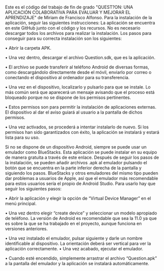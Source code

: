 Este es el código del trabajo de fin de grado "QUEST?ON: UNA APLICACIÓN COLABORATIVA PARA EVALUAR Y MEJORAR EL APRENDIZAJE" de Miriam de Francisco Alfonso. Para la instalación de la aplicación, seguir las siguientes instrucciones:
La aplicación se encuentra en este GitHub junto con el código y los recursos. No es necesario descargar todos los archivos para realizar la instalación. Los pasos para conseguir para su correcta instalación son los siguientes:

•	Abrir la carpeta APK.

•	Una vez dentro, descargar el archivo Question.sdk, que es la aplicación. 

•	El archivo se puede transferir al teléfono Android de diversas formas, como descargándolo directamente desde el móvil, enviarlo por correo o conectando el dispositivo al ordenador para su transferencia.

•	Una vez en el dispositivo, localizarlo y pulsarlo para que se instale. Lo más común será que aparecerá un mensaje avisando que el proceso está bloqueado porque no se dispone de los permisos pertinentes.

•	Estos permisos son para permitir la instalación de aplicaciones externas. El dispositivo al dar el aviso guiará al usuario a la pantalla de dichos permisos.

•	Una vez activados, se procederá a intentar instalarlo de nuevo. Si los permisos han sido garantizados con éxito, la aplicación se instalará y estará lista para su uso.

Si no se dispone de un dispositivo Android, siempre se puede usar un emulador como BlueStacks. Esta aplicación se puede instalar en su equipo de manera gratuita a través de este enlace. Después de seguir los pasos de la instalación, se pueden añadir archivos .apk al emulador pulsando el botón que se encuentra en la parte inferior derecha de la pantalla y siguiendo los pasos.
BlueStacks y otros emuladores del mismo tipo pueden dar problemas a usuarios de Apple, así que el emulador más recomendable para estos usuarios sería el propio de Android Studio. Para usarlo hay que seguir los siguientes pasos:

•	Abrir la aplicación y elegir la opción de “Virtual Device Manager” en el menú principal.

•	Una vez dentro elegir “create device” y seleccionar un modelo apropiado de teléfono. La versión de Android es recomendable que sea la 11.0 ya que es sobre la que se ha trabajado en el proyecto, aunque funciona en versiones anteriores.

•	Una vez instalado el emulador, pulsar siguiente y darle un nombre identificable al dispositivo. La orientación deberá ser vertical para ver la aplicación correctamente.
•	Una vez acabado, ejecutar el emulador. 

•	Cuando esté encendido, simplemente arrastrar el archivo “Question.apk” a la pantalla del emulador y la aplicación se instalará automáticamente.
